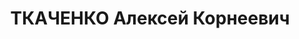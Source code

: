 ---
title: ТКАЧЕНКО Алексей Корнеевич
description: "1905 р., смт. Синельникове Катеринославської губ., українець, з робітників\
  \ чл. ВКП(б), освіта початкова, завідуючий відділом Дніпропетровського міському\
  \ КП(б)У. \n  13.01.1938 р.звинувачений у належності до к/рев. організації, розстріляний\
  \ 14.01.1938 р. \n  Реабілітований 04.07.1957 р."
---